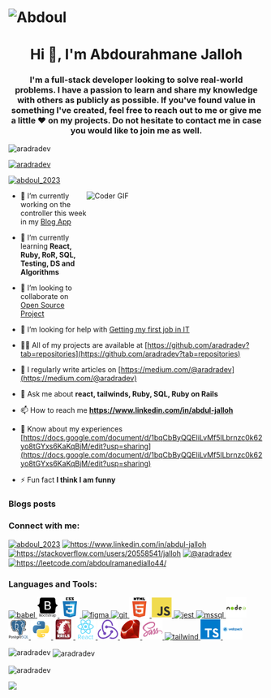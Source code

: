 # ![Abdoul](https://github.com/emicheldev/emicheldev/blob/master/twitter-min.jpg)
<h1 align="center" color="red">Hi 👋, I'm Abdourahmane Jalloh </h1>
<h3 align="center">I'm a full-stack developer looking to solve real-world problems. I have a passion to learn and share my knowledge with others as publicly as possible. If you've found value in something I've created, feel free to reach out to me or give me a little ♥ on my projects. Do not hesitate to contact me in case you would like to join me as well.</h3>

<p align="left"> <img src="https://komarev.com/ghpvc/?username=aradradev&label=Profile%20views&color=0e75b6&style=flat" alt="aradradev" /> </p>

<p align="left"> <a href="https://github.com/ryo-ma/github-profile-trophy"><img src="https://github-profile-trophy.vercel.app/?username=aradradev" alt="aradradev" /></a> </p>

<p align="left"> <a href="https://twitter.com/abdoul_2023" target="blank"><img src="https://img.shields.io/twitter/follow/abdoul_2023?logo=twitter&style=for-the-badge" alt="abdoul_2023" /></a> </p>
<img align='right' alt="Coder GIF" height=250 width=350 src="https://cdn.dribbble.com/users/730703/screenshots/6581243/avento.gif" />

- 🔭 I’m currently working on the controller this week in my [Blog App](https://github.com/aradradev/Blog-app)

- 🌱 I’m currently learning **React, Ruby, RoR, SQL, Testing, DS and Algorithms**

- 👯 I’m looking to collaborate on [Open Source Project](https://github.com/aradradev/first-contributions)

- 🤝 I’m looking for help with [Getting my first job in IT](https://www.linkedin.com/in/abdul-jalloh)

- 👨‍💻 All of my projects are available at [https://github.com/aradradev?tab=repositories](https://github.com/aradradev?tab=repositories)

- 📝 I regularly write articles on [https://medium.com/@aradradev](https://medium.com/@aradradev)

- 💬 Ask me about **react, tailwinds, Ruby, SQL, Ruby on Rails**

- 📫 How to reach me **https://www.linkedin.com/in/abdul-jalloh**

- 📄 Know about my experiences [https://docs.google.com/document/d/1bqCbByQQEliLvMf5lLbrnzc0k62yo8tGYxs6KaKqBjM/edit?usp=sharing](https://docs.google.com/document/d/1bqCbByQQEliLvMf5lLbrnzc0k62yo8tGYxs6KaKqBjM/edit?usp=sharing)

- ⚡ Fun fact **I think I am funny**

### Blogs posts
<!-- BLOG-POST-LIST:START -->
<!-- BLOG-POST-LIST:END -->

<h3 align="left">Connect with me:</h3>
<p align="left">
<a href="https://twitter.com/abdoul_2023" target="blank"><img align="center" src="https://raw.githubusercontent.com/rahuldkjain/github-profile-readme-generator/master/src/images/icons/Social/twitter.svg" alt="abdoul_2023" height="30" width="40" /></a>
<a href="https://linkedin.com/in/https://www.linkedin.com/in/abdul-jalloh" target="blank"><img align="center" src="https://raw.githubusercontent.com/rahuldkjain/github-profile-readme-generator/master/src/images/icons/Social/linked-in-alt.svg" alt="https://www.linkedin.com/in/abdul-jalloh" height="30" width="40" /></a>
<a href="https://stackoverflow.com/users/https://stackoverflow.com/users/20558541/jalloh" target="blank"><img align="center" src="https://raw.githubusercontent.com/rahuldkjain/github-profile-readme-generator/master/src/images/icons/Social/stack-overflow.svg" alt="https://stackoverflow.com/users/20558541/jalloh" height="30" width="40" /></a>
<a href="https://medium.com/@aradradev" target="blank"><img align="center" src="https://raw.githubusercontent.com/rahuldkjain/github-profile-readme-generator/master/src/images/icons/Social/medium.svg" alt="@aradradev" height="30" width="40" /></a>
<a href="https://www.leetcode.com/https://leetcode.com/abdoulramanediallo44/" target="blank"><img align="center" src="https://raw.githubusercontent.com/rahuldkjain/github-profile-readme-generator/master/src/images/icons/Social/leet-code.svg" alt="https://leetcode.com/abdoulramanediallo44/" height="30" width="40" /></a>
</p>

<h3 align="left">Languages and Tools:</h3>
<p align="left"> <a href="https://babeljs.io/" target="_blank" rel="noreferrer"> <img src="https://www.vectorlogo.zone/logos/babeljs/babeljs-icon.svg" alt="babel" width="40" height="40"/> </a> <a href="https://getbootstrap.com" target="_blank" rel="noreferrer"> <img src="https://raw.githubusercontent.com/devicons/devicon/master/icons/bootstrap/bootstrap-plain-wordmark.svg" alt="bootstrap" width="40" height="40"/> </a> <a href="https://www.w3schools.com/css/" target="_blank" rel="noreferrer"> <img src="https://raw.githubusercontent.com/devicons/devicon/master/icons/css3/css3-original-wordmark.svg" alt="css3" width="40" height="40"/> </a> <a href="https://www.figma.com/" target="_blank" rel="noreferrer"> <img src="https://www.vectorlogo.zone/logos/figma/figma-icon.svg" alt="figma" width="40" height="40"/> </a> <a href="https://git-scm.com/" target="_blank" rel="noreferrer"> <img src="https://www.vectorlogo.zone/logos/git-scm/git-scm-icon.svg" alt="git" width="40" height="40"/> </a> <a href="https://www.w3.org/html/" target="_blank" rel="noreferrer"> <img src="https://raw.githubusercontent.com/devicons/devicon/master/icons/html5/html5-original-wordmark.svg" alt="html5" width="40" height="40"/> </a> <a href="https://developer.mozilla.org/en-US/docs/Web/JavaScript" target="_blank" rel="noreferrer"> <img src="https://raw.githubusercontent.com/devicons/devicon/master/icons/javascript/javascript-original.svg" alt="javascript" width="40" height="40"/> </a> <a href="https://jestjs.io" target="_blank" rel="noreferrer"> <img src="https://www.vectorlogo.zone/logos/jestjsio/jestjsio-icon.svg" alt="jest" width="40" height="40"/> </a> <a href="https://www.microsoft.com/en-us/sql-server" target="_blank" rel="noreferrer"> <img src="https://www.svgrepo.com/show/303229/microsoft-sql-server-logo.svg" alt="mssql" width="40" height="40"/> </a> <a href="https://nodejs.org" target="_blank" rel="noreferrer"> <img src="https://raw.githubusercontent.com/devicons/devicon/master/icons/nodejs/nodejs-original-wordmark.svg" alt="nodejs" width="40" height="40"/> </a> <a href="https://www.postgresql.org" target="_blank" rel="noreferrer"> <img src="https://raw.githubusercontent.com/devicons/devicon/master/icons/postgresql/postgresql-original-wordmark.svg" alt="postgresql" width="40" height="40"/> </a> <a href="https://www.python.org" target="_blank" rel="noreferrer"> <img src="https://raw.githubusercontent.com/devicons/devicon/master/icons/python/python-original.svg" alt="python" width="40" height="40"/> </a> <a href="https://rubyonrails.org" target="_blank" rel="noreferrer"> <img src="https://raw.githubusercontent.com/devicons/devicon/master/icons/rails/rails-original-wordmark.svg" alt="rails" width="40" height="40"/> </a> <a href="https://reactjs.org/" target="_blank" rel="noreferrer"> <img src="https://raw.githubusercontent.com/devicons/devicon/master/icons/react/react-original-wordmark.svg" alt="react" width="40" height="40"/> </a> <a href="https://redux.js.org" target="_blank" rel="noreferrer"> <img src="https://raw.githubusercontent.com/devicons/devicon/master/icons/redux/redux-original.svg" alt="redux" width="40" height="40"/> </a> <a href="https://www.ruby-lang.org/en/" target="_blank" rel="noreferrer"> <img src="https://raw.githubusercontent.com/devicons/devicon/master/icons/ruby/ruby-original.svg" alt="ruby" width="40" height="40"/> </a> <a href="https://sass-lang.com" target="_blank" rel="noreferrer"> <img src="https://raw.githubusercontent.com/devicons/devicon/master/icons/sass/sass-original.svg" alt="sass" width="40" height="40"/> </a> <a href="https://tailwindcss.com/" target="_blank" rel="noreferrer"> <img src="https://www.vectorlogo.zone/logos/tailwindcss/tailwindcss-icon.svg" alt="tailwind" width="40" height="40"/> </a> <a href="https://www.typescriptlang.org/" target="_blank" rel="noreferrer"> <img src="https://raw.githubusercontent.com/devicons/devicon/master/icons/typescript/typescript-original.svg" alt="typescript" width="40" height="40"/> </a> <a href="https://webpack.js.org" target="_blank" rel="noreferrer"> <img src="https://raw.githubusercontent.com/devicons/devicon/d00d0969292a6569d45b06d3f350f463a0107b0d/icons/webpack/webpack-original-wordmark.svg" alt="webpack" width="40" height="40"/> </a> </p>

<p><img align="left" src="https://github-readme-stats.vercel.app/api/top-langs?username=aradradev&show_icons=true&locale=en&layout=compact" alt="aradradev" /></p>

<p>&nbsp;<img align="center" src="https://github-readme-stats.vercel.app/api?username=aradradev&show_icons=true&locale=en" alt="aradradev" /></p>

<p><img align="center" src="https://github-readme-streak-stats.herokuapp.com/?user=aradradev&" alt="aradradev" /></p>

![](https://github-profile-summary-cards.vercel.app/api/cards/profile-details?username=aradradev&theme=solarized_dark) 
